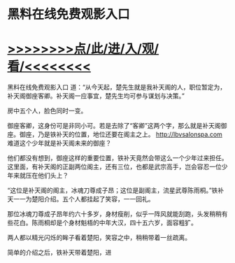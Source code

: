 # 黑料在线免费观影入口

# <a href="https://github.com/jiedl/liao/issues/1">>>>>>>>>点/此/进/入/观/看/<<<<<<<<</a>

黑料在线免费观影入口
道：“从今天起，楚先生就是我补天阁的人，职位暂定为，补天阁御座客卿。补天阁一应事宜，楚先生均可参与谋划与决策。”

房中五个人，脸色同时一变。

御座客卿，这身份可是非同小可。若是去除了“客卿”这两个字，那么就是补天阁御座。御座，乃是铁补天的位置，地位还要在阁主之上。
http://lbvsalonspa.com
难道这个少年就是补天阁未来的御座？

他们都没有想到，御座这样的重要位置，铁补天竟然会带这么一个少年过来担任。这里面，有补天阁的正副两位阁主，还有三位，也都是武宗高手，岂会容忍一位少年来就压在他们头上？

“这位是补天阁的阁主，冰魂刀尊成子昂；这位是副阁主，流星武尊陈雨桐。”铁补天一一为楚阳介绍。五个人都挂起了笑容，一一回礼。

那位冰魂刀尊成子昂年约六十多岁，身材瘦削，似乎一阵风就能刮跑，头发稍稍有些花白。陈雨桐却是个身材魁梧的中年大汉，四十五六岁，面容粗犷。

两人都以精光闪烁的眸子看着楚阳，笑容之中，稍稍带着一丝疏离。

简单的介绍之后，铁补天带着楚阳，进
